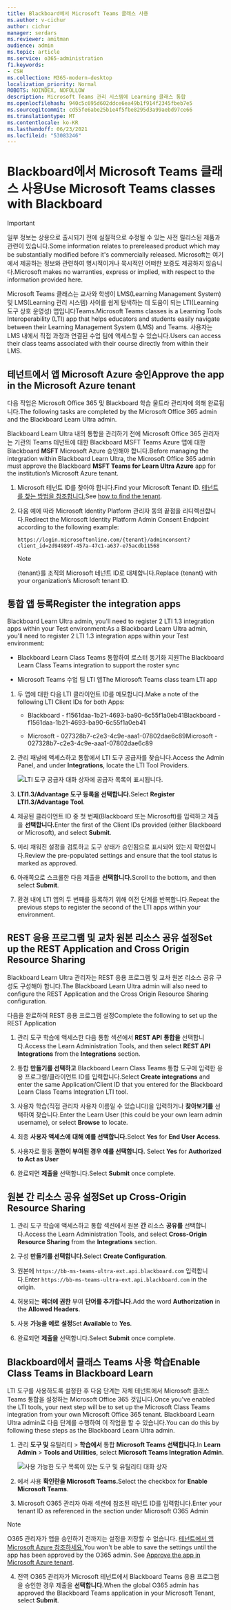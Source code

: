 ```yaml
---
title: Blackboard에서 Microsoft Teams 클래스 사용
ms.author: v-cichur
author: cichur
manager: serdars
ms.reviewer: amitman
audience: admin
ms.topic: article
ms.service: o365-administration
f1.keywords:
- CSH
ms.collection: M365-modern-desktop
localization_priority: Normal
ROBOTS: NOINDEX, NOFOLLOW
description: Microsoft Teams 관리 시스템에 Learning 클래스 통합
ms.openlocfilehash: 940c5c695d602ddce6ea49b1f914f2345fbeb7e5
ms.sourcegitcommit: cd55fe6abe25b1e4f5fbe8295d3a99aebd97ce66
ms.translationtype: MT
ms.contentlocale: ko-KR
ms.lasthandoff: 06/23/2021
ms.locfileid: "53083246"
---
```

# <a name="use-microsoft-teams-classes-with-blackboard"></a><span data-ttu-id="f46fe-103">Blackboard에서 Microsoft Teams 클래스 사용</span><span class="sxs-lookup"><span data-stu-id="f46fe-103">Use Microsoft Teams classes with Blackboard</span></span>

> [!IMPORTANT]
> <span data-ttu-id="f46fe-104">일부 정보는 상용으로 출시되기 전에 실질적으로 수정될 수 있는 사전 릴리스된 제품과 관련이 있습니다.</span><span class="sxs-lookup"><span data-stu-id="f46fe-104">Some information relates to prereleased product which may be substantially modified before it's commercially released.</span></span> <span data-ttu-id="f46fe-105">Microsoft는 여기에서 제공하는 정보와 관련하여 명시적이거나 묵시적인 어떠한 보증도 제공하지 않습니다.</span><span class="sxs-lookup"><span data-stu-id="f46fe-105">Microsoft makes no warranties, express or implied, with respect to the information provided here.</span></span>

<span data-ttu-id="f46fe-106">Microsoft Teams 클래스는 교사와 학생이 LMS(Learning Management System) 및 LMS(Learning 관리 시스템) 사이를 쉽게 탐색하는 데 도움이 되는 LTI(Learning 도구 상호 운영성) 앱입니다Teams.</span><span class="sxs-lookup"><span data-stu-id="f46fe-106">Microsoft Teams classes is a Learning Tools Interoperability (LTI) app that helps educators and students easily navigate between their Learning Management System (LMS) and Teams.</span></span> <span data-ttu-id="f46fe-107">사용자는 LMS 내에서 직접 과정과 연결된 수업 팀에 액세스할 수 있습니다.</span><span class="sxs-lookup"><span data-stu-id="f46fe-107">Users can access their class teams associated with their course directly from within their LMS.</span></span>

## <a name="approve-the-app-in-the-microsoft-azure-tenant"></a><span data-ttu-id="f46fe-108">테넌트에서 앱 Microsoft Azure 승인</span><span class="sxs-lookup"><span data-stu-id="f46fe-108">Approve the app in the Microsoft Azure tenant</span></span>

<span data-ttu-id="f46fe-109">다음 작업은 Microsoft Office 365 및 Blackboard 학습 울트라 관리자에 의해 완료됩니다.</span><span class="sxs-lookup"><span data-stu-id="f46fe-109">The following tasks are completed by the Microsoft Office 365 admin and the Blackboard Learn Ultra admin.</span></span>

<span data-ttu-id="f46fe-110">Blackboard Learn Ultra 내의 통합을 관리하기 전에 Microsoft Office 365 관리자는 기관의 Teams 테넌트에 대한 Blackboard MSFT Teams Azure 앱에 대한 Blackboard **MSFT** Microsoft Azure 승인해야 합니다.</span><span class="sxs-lookup"><span data-stu-id="f46fe-110">Before managing the integration within Blackboard Learn Ultra, the Microsoft Office 365 admin must approve the Blackboard **MSFT Teams for Learn Ultra Azure** app for the institution’s Microsoft Azure tenant.</span></span>

1. <span data-ttu-id="f46fe-111">Microsoft 테넌트 ID를 찾아야 합니다.</span><span class="sxs-lookup"><span data-stu-id="f46fe-111">Find your Microsoft Tenant ID.</span></span> <span data-ttu-id="f46fe-112">[테넌트 를 찾는 방법을 참조합니다.](/azure/active-directory/fundamentals/active-directory-how-to-find-tenant)</span><span class="sxs-lookup"><span data-stu-id="f46fe-112">See [how to find the tenant](/azure/active-directory/fundamentals/active-directory-how-to-find-tenant).</span></span>

2. <span data-ttu-id="f46fe-113">다음 예에 따라 Microsoft Identity Platform 관리자 동의 끝점을 리디렉션합니다.</span><span class="sxs-lookup"><span data-stu-id="f46fe-113">Redirect the Microsoft Identity Platform Admin Consent Endpoint according to the following example:</span></span>

   `https://login.microsoftonline.com/{tenant}/adminconsent?client_id=2d94989f-457a-47c1-a637-e75acdb11568`

   > [!NOTE]
   > <span data-ttu-id="f46fe-114">{tenant}를 조직의 Microsoft 테넌트 ID로 대체합니다.</span><span class="sxs-lookup"><span data-stu-id="f46fe-114">Replace {tenant} with your organization’s Microsoft tenant ID.</span></span>

## <a name="register-the-integration-apps"></a><span data-ttu-id="f46fe-115">통합 앱 등록</span><span class="sxs-lookup"><span data-stu-id="f46fe-115">Register the integration apps</span></span>

<span data-ttu-id="f46fe-116">Blackboard Learn Ultra admin, you'll need to register 2 LTI 1.3 integration apps within your Test environment:</span><span class="sxs-lookup"><span data-stu-id="f46fe-116">As a Blackboard Learn Ultra admin, you'll need to register 2 LTI 1.3 integration apps within your Test environment:</span></span>

- <span data-ttu-id="f46fe-117">Blackboard Learn Class Teams 통합하여 로스터 동기화 지원</span><span class="sxs-lookup"><span data-stu-id="f46fe-117">The Blackboard Learn Class Teams integration to support the roster sync</span></span>

- <span data-ttu-id="f46fe-118">Microsoft Teams 수업 팀 LTI 앱</span><span class="sxs-lookup"><span data-stu-id="f46fe-118">The Microsoft Teams class team LTI app</span></span>

1. <span data-ttu-id="f46fe-119">두 앱에 대한 다음 LTI 클라이언트 ID를 메모합니다.</span><span class="sxs-lookup"><span data-stu-id="f46fe-119">Make a note of the following LTI Client IDs for both Apps:</span></span>

    - <span data-ttu-id="f46fe-120">Blackboard - f1561daa-1b21-4693-ba90-6c55f1a0eb41</span><span class="sxs-lookup"><span data-stu-id="f46fe-120">Blackboard - f1561daa-1b21-4693-ba90-6c55f1a0eb41</span></span>

    - <span data-ttu-id="f46fe-121">Microsoft - 027328b7-c2e3-4c9e-aaa1-07802dae6c89</span><span class="sxs-lookup"><span data-stu-id="f46fe-121">Microsoft - 027328b7-c2e3-4c9e-aaa1-07802dae6c89</span></span>

2. <span data-ttu-id="f46fe-122">관리 패널에 액세스하고 통합에서 LTI 도구 공급자를 찾습니다.</span><span class="sxs-lookup"><span data-stu-id="f46fe-122">Access the Admin Panel, and under **Integrations**, locate the LTI Tool Providers.</span></span>

   ![LTI 도구 공급자 대화 상자에 공급자 목록이 표시됩니다.](../media/lti-media/lti-tool-providers.png)

3. <span data-ttu-id="f46fe-124">**LTI1.3/Advantage 도구 등록을 선택합니다.**</span><span class="sxs-lookup"><span data-stu-id="f46fe-124">Select **Register LTI1.3/Advantage Tool**.</span></span>

4. <span data-ttu-id="f46fe-125">제공된 클라이언트 ID 중 첫 번째(Blackboard 또는 Microsoft)를 입력하고 제출 을 **선택합니다.**</span><span class="sxs-lookup"><span data-stu-id="f46fe-125">Enter the first of the Client IDs provided (either Blackboard or Microsoft), and select **Submit**.</span></span>

5. <span data-ttu-id="f46fe-126">미리 채워진 설정을 검토하고 도구 상태가 승인됨으로 표시되어 있는지 확인합니다.</span><span class="sxs-lookup"><span data-stu-id="f46fe-126">Review the pre-populated settings and ensure that the tool status is marked as approved.</span></span>

6. <span data-ttu-id="f46fe-127">아래쪽으로 스크롤한 다음 제출을 **선택합니다.**</span><span class="sxs-lookup"><span data-stu-id="f46fe-127">Scroll to the bottom, and then select **Submit**.</span></span>

7. <span data-ttu-id="f46fe-128">환경 내에 LTI 앱의 두 번째를 등록하기 위해 이전 단계를 반복합니다.</span><span class="sxs-lookup"><span data-stu-id="f46fe-128">Repeat the previous steps to register the second of the LTI apps within your environment.</span></span>

## <a name="set-up-the-rest-application-and-cross-origin-resource-sharing"></a><span data-ttu-id="f46fe-129">REST 응용 프로그램 및 교차 원본 리소스 공유 설정</span><span class="sxs-lookup"><span data-stu-id="f46fe-129">Set up the REST Application and Cross Origin Resource Sharing</span></span>

<span data-ttu-id="f46fe-130">Blackboard Learn Ultra 관리자는 REST 응용 프로그램 및 교차 원본 리소스 공유 구성도 구성해야 합니다.</span><span class="sxs-lookup"><span data-stu-id="f46fe-130">The Blackboard Learn Ultra admin will also need to configure the REST Application and the Cross Origin Resource Sharing configuration.</span></span>

<span data-ttu-id="f46fe-131">다음을 완료하여 REST 응용 프로그램 설정</span><span class="sxs-lookup"><span data-stu-id="f46fe-131">Complete the following to set up the REST Application</span></span>

1. <span data-ttu-id="f46fe-132">관리 도구 학습에 액세스한 다음 통합 섹션에서 **REST API** **통합을** 선택합니다.</span><span class="sxs-lookup"><span data-stu-id="f46fe-132">Access the Learn Administration Tools, and then select **REST API Integrations** from the **Integrations** section.</span></span>

2. <span data-ttu-id="f46fe-133">통합 **만들기를 선택하고** Blackboard Learn Class Teams 통합 도구에 입력한 응용 프로그램/클라이언트 ID를 입력합니다.</span><span class="sxs-lookup"><span data-stu-id="f46fe-133">Select **Create integrations** and enter the same Application/Client ID that you entered for the Blackboard Learn Class Teams Integration LTI tool.</span></span>

3. <span data-ttu-id="f46fe-134">사용자 학습(직접 관리자 사용자 이름일 수 있습니다)을 입력하거나 **찾아보기를** 선택하여 찾습니다.</span><span class="sxs-lookup"><span data-stu-id="f46fe-134">Enter the Learn User (this could be your own learn admin username), or select **Browse** to locate.</span></span>

4. <span data-ttu-id="f46fe-135">최종 **사용자 액세스에** **대해 예를 선택합니다.**</span><span class="sxs-lookup"><span data-stu-id="f46fe-135">Select **Yes** for **End User Access**.</span></span>

5. <span data-ttu-id="f46fe-136">사용자로 활동 **권한이 부여된 경우 예를 선택합니다.** </span><span class="sxs-lookup"><span data-stu-id="f46fe-136">Select **Yes** for **Authorized to Act as User**</span></span>

6. <span data-ttu-id="f46fe-137">완료되면 **제출을** 선택합니다.</span><span class="sxs-lookup"><span data-stu-id="f46fe-137">Select **Submit** once complete.</span></span>

## <a name="set-up-cross-origin-resource-sharing"></a><span data-ttu-id="f46fe-138">원본 간 리소스 공유 설정</span><span class="sxs-lookup"><span data-stu-id="f46fe-138">Set up Cross-Origin Resource Sharing</span></span>

1. <span data-ttu-id="f46fe-139">관리 도구 학습에 액세스하고 통합 섹션에서 원본 **간** 리소스 **공유를** 선택합니다.</span><span class="sxs-lookup"><span data-stu-id="f46fe-139">Access the Learn Administration Tools, and select **Cross-Origin Resource Sharing** from the **Integrations** section.</span></span>

2. <span data-ttu-id="f46fe-140">구성 **만들기를 선택합니다.**</span><span class="sxs-lookup"><span data-stu-id="f46fe-140">Select **Create Configuration**.</span></span>

3. <span data-ttu-id="f46fe-141">원본에 `https://bb-ms-teams-ultra-ext.api.blackboard.com` 입력합니다.</span><span class="sxs-lookup"><span data-stu-id="f46fe-141">Enter `https://bb-ms-teams-ultra-ext.api.blackboard.com` in the origin.</span></span>

4. <span data-ttu-id="f46fe-142">허용되는 **헤더에 권한** 부여 **단어를 추가합니다.**</span><span class="sxs-lookup"><span data-stu-id="f46fe-142">Add the word **Authorization** in the **Allowed Headers**.</span></span>

5. <span data-ttu-id="f46fe-143">사용 **가능을 예로** **설정**</span><span class="sxs-lookup"><span data-stu-id="f46fe-143">Set **Available** to **Yes**.</span></span>

6. <span data-ttu-id="f46fe-144">완료되면 **제출을** 선택합니다.</span><span class="sxs-lookup"><span data-stu-id="f46fe-144">Select **Submit** once complete.</span></span>

## <a name="enable-class-teams-in-blackboard-learn"></a><span data-ttu-id="f46fe-145">Blackboard에서 클래스 Teams 사용 학습</span><span class="sxs-lookup"><span data-stu-id="f46fe-145">Enable Class Teams in Blackboard Learn</span></span>

<span data-ttu-id="f46fe-146">LTI 도구를 사용하도록 설정한 후 다음 단계는 자체 테넌트에서 Microsoft 클래스 Teams 통합을 설정하는 Microsoft Office 365 것입니다.</span><span class="sxs-lookup"><span data-stu-id="f46fe-146">Once you've enabled the LTI tools, your next step will be to set up the Microsoft Class Teams integration from your own Microsoft Office 365 tenant.</span></span> <span data-ttu-id="f46fe-147">Blackboard Learn Ultra admin로 다음 단계를 수행하여 이 작업을 할 수 있습니다.</span><span class="sxs-lookup"><span data-stu-id="f46fe-147">You can do this by following these steps as the Blackboard Learn Ultra admin.</span></span>

1. <span data-ttu-id="f46fe-148">관리 **도구 및** 유틸리티  >  **학습에서** 통합 **Microsoft Teams 선택합니다.**</span><span class="sxs-lookup"><span data-stu-id="f46fe-148">In **Learn Admin** > **Tools and Utilities**, select **Microsoft Teams Integration Admin**.</span></span>

   ![사용 가능한 도구 목록이 있는 도구 및 유틸리티 대화 상자](../media/lti-media/tools-utilities.png)

2. <span data-ttu-id="f46fe-150">에서 사용 **확인란을 Microsoft Teams.**</span><span class="sxs-lookup"><span data-stu-id="f46fe-150">Select the checkbox for **Enable Microsoft Teams**.</span></span>

3. <span data-ttu-id="f46fe-151">Microsoft O365 관리자 아래 섹션에 참조된 테넌트 ID를 입력합니다.</span><span class="sxs-lookup"><span data-stu-id="f46fe-151">Enter your tenant ID as referenced in the section under Microsoft O365 Admin</span></span>

 > [!NOTE]
 > <span data-ttu-id="f46fe-152">O365 관리자가 앱을 승인하기 전까지는 설정을 저장할 수 없습니다. [테넌트에서 앱 Microsoft Azure 참조하세요.](#approve-the-app-in-the-microsoft-azure-tenant)</span><span class="sxs-lookup"><span data-stu-id="f46fe-152">You won't be able to save the settings until the app has been approved by the O365 admin. See [Approve the app in Microsoft Azure tenant](#approve-the-app-in-the-microsoft-azure-tenant).</span></span>

4. <span data-ttu-id="f46fe-153">전역 O365 관리자가 Microsoft 테넌트에서 Blackboard Teams 응용 프로그램을 승인한 경우 제출을 **선택합니다.**</span><span class="sxs-lookup"><span data-stu-id="f46fe-153">When the global O365 admin has approved the Blackboard Teams application in your Microsoft Tenant, select **Submit**.</span></span>
